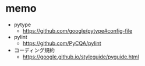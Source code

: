 # memo

- pytype
    - https://github.com/google/pytype#config-file
- pylint
    - https://github.com/PyCQA/pylint
- コーディング規約
    - https://google.github.io/styleguide/pyguide.html
